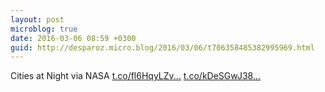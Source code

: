 ```yaml
---
layout: post
microblog: true
date: 2016-03-06 08:59 +0300
guid: http://desparoz.micro.blog/2016/03/06/t706358485382995969.html
---
```

Cities at Night via NASA [t.co/fl6HqyLZv...](https://t.co/fl6HqyLZv1) [t.co/kDeSGwJ38...](https://t.co/kDeSGwJ38t)
